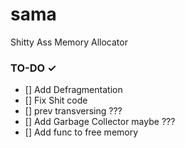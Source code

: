 # sama
Shitty Ass Memory Allocator


### TO-DO ✓
- [] Add Defragmentation
- [] Fix Shit code
- [] prev transversing ???
- [] Add Garbage Collector maybe ???
- [] Add func to free memory
